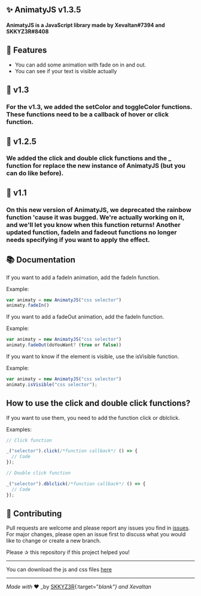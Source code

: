 ## ✨ AnimatyJS v1.3.5

#### AnimatyJS is a JavaScript library made by Xevaltan#7394 and SKKYZ3R#8408

## 🚀 Features

-   You can add some animation with fade on in and out.
-   You can see if your text is visible actually

## 🚀 v1.3

### For the v1.3, we added the setColor and toggleColor functions. These functions need to be a callback of hover or click function.

## 🚀 v1.2.5

### We added the click and double click functions and the _ function for replace the new instance of AnimatyJS (but you can do like before).

## 🚀 v1.1

### On this new version of AnimatyJS, we deprecated the rainbow function 'cause it was bugged. We're actually working on it, and we'll let you know when this function returns! Another updated function, fadeIn and fadeout functions no longer needs specifying if you want to apply the effect.

## 📚 Documentation

If you want to add a fadeIn animation, add the fadeIn function.

Example:

```js
var animaty = new AnimatyJS("css selector")
animaty.fadeIn()
```

If you want to add a fadeOut animation, add the fadeIn function.

Example:

```js
var animaty = new AnimatyJS("css selector")
animaty.fadeOut(doYouWant? (true or false))
```

If you want to know if the element is visible, use the isVisible function.

Example:

```js
var animaty = new AnimatyJS("css selector")
animaty.isVisible("css selector");
```

## How to use the click and double click functions?

If you want to use them, you need to add the function click or dblclick.

Examples:

```js
// Click function

_("selector").click(/*function callback*/ () => {
  // Code
});

// Double click function

_("selector").dblclick(/*function callback*/ () => {
  // Code
});
```

## 🤝 Contributing

Pull requests are welcome and please report any issues you find in [issues](https://github.com/ItsMeSKKYZ3R/AnimatyJS/issues). For major changes, please open an issue first to discuss what you would like to change or create a new branch.

Please ✰ this repository if this project helped you!

---

You can download the js and css files [here](https://animatyjs.skkyz3r.ml "Télécharger")

---

_Made with_ ❤ _by [SKKYZ3R](https://www.skkyz3r.ml/v1){:target="_blank"} and Xevaltan_
